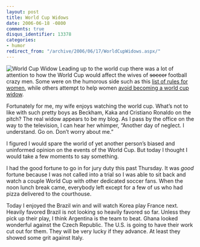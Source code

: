 ```yaml
---
layout: post
title: World Cup Widows
date: 2006-06-18 -0800
comments: true
disqus_identifier: 13378
categories:
- humor
redirect_from: "/archive/2006/06/17/WorldCupWidows.aspx/"
---
```


![World Cup Widow](https://haacked.com/images/WorldCupWidows.jpg) Leading
up to the world cup there was a lot of attention to how the World Cup
would affect the wives of ~~soccer~~ football crazy men. Some were on
the humorous side such as this [list of rules for
women](http://www.boreme.com/boreme/funny-2006/world-cup-rules-p1.php "List of Rules"),
while others attempt to help women [avoid becoming a world cup
widow](http://www.newkerala.com/news3.php?action=fullnews&id=8512 "Avoid becoming a world cup widow").

Fortunately for me, my wife enjoys watching the world cup. What’s not to
like with such pretty boys as Beckham, Kaka and Cristiano Ronaldo on the
pitch? The real widow appears to be my blog. As I pass by the office on
the way to the television, I can hear her whimper, “Another day of
neglect. I understand. Go on. Don’t worry about me.”

I figured I would spare the world of yet another person’s biased and
uninformed opinion on the events of the World Cup. But today I thought I
would take a few moments to say something.

I had the good fortune to go in for jury duty this past Thursday. It was
*good* fortune because I was not called into a trial so I was able to
sit back and watch a couple World Cup with other dedicated soccer fans.
When the noon lunch break came, everybody left except for a few of us
who had pizza delivered to the courthouse.

Today I enjoyed the Brazil win and will watch Korea play France next.
Heavily favored Brazil is not looking so heavily favored so far. Unless
they pick up their play, I think Argentina is the team to beat. Ghana
looked wonderful against the Czech Republic. The U.S. is going to have
their work cut out for them. They will be very lucky if they advance. At
least they showed some grit against Italy.

